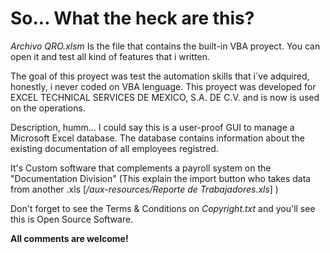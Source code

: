 # So... What the heck are this?

*Archivo QRO.xlsm* Is the file that contains the built-in VBA proyect. You can open it and test all kind of features that i written.

The goal of this proyect was test the automation skills that i´ve adquired, honestly, i never coded on VBA lenguage. This proyect was developed for EXCEL TECHNICAL SERVICES DE MEXICO, S.A. DE C.V. and is now is used on the operations.

Description, humm... I could say this is a user-proof GUI to manage a Microsoft Excel database. The database contains information about the existing documentation of all employees registred.

It's Custom software that complements a payroll system on the "Documentation Division" (This explain the import button who takes data from another .xls [*/aux-resources/Reporte de Trabajadores.xls*] )

Don't forget to see the Terms & Conditions on *Copyright.txt* and you'll see this is Open Source Software.

**All comments are welcome!**

